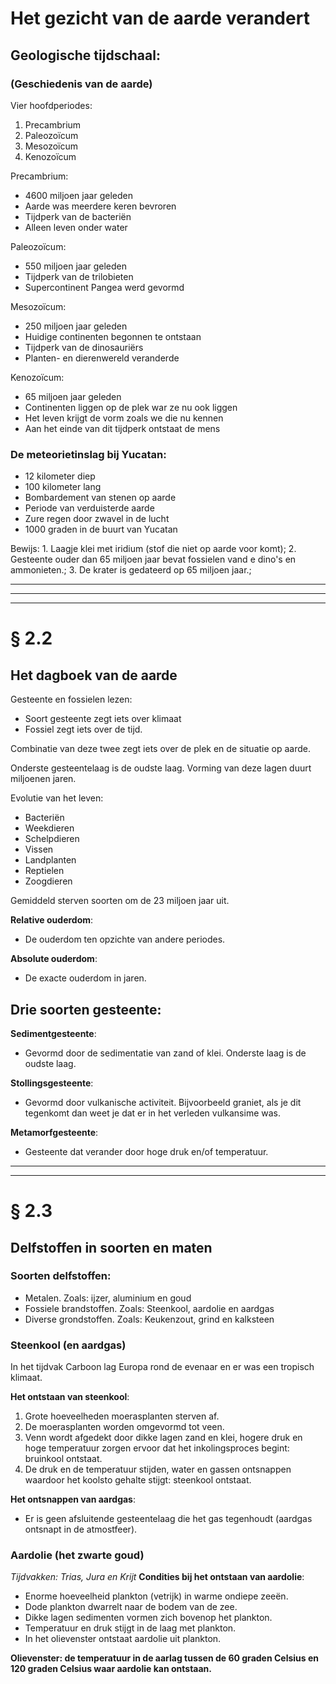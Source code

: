 # Het gezicht van de aarde verandert

## Geologische tijdschaal:
### (Geschiedenis van de aarde)

Vier hoofdperiodes:
1. Precambrium
2. Paleozoïcum
3. Mesozoïcum
4. Kenozoïcum


Precambrium:
- 4600 miljoen jaar geleden
- Aarde was meerdere keren bevroren
- Tijdperk van de bacteriën
- Alleen leven onder water

Paleozoïcum:
- 550 miljoen jaar geleden
- Tijdperk van de trilobieten
- Supercontinent Pangea werd gevormd

Mesozoïcum:
- 250 miljoen jaar geleden
- Huidige continenten begonnen te ontstaan
- Tijdperk van de dinosauriërs
- Planten- en dierenwereld veranderde

Kenozoïcum:
- 65 miljoen jaar geleden
- Continenten liggen op de plek war ze nu ook liggen
- Het leven krijgt de vorm zoals we die nu kennen
- Aan het einde van dit tijdperk ontstaat de mens

### De meteorietinslag bij Yucatan:
- 12 kilometer diep
- 100 kilometer lang
- Bombardement van stenen op aarde
- Periode van verduisterde aarde
- Zure regen door zwavel in de lucht
- 1000 graden in de buurt van Yucatan

Bewijs: 1. Laagje klei met iridium (stof die niet op aarde voor komt);
        2. Gesteente ouder dan 65 miljoen jaar bevat fossielen vand e dino's en ammonieten.;
	3. De krater is gedateerd op 65 miljoen jaar.;

---
---
---
# § 2.2
## Het dagboek van de aarde
Gesteente en fossielen lezen:
- Soort gesteente zegt iets over klimaat
- Fossiel zegt iets over de tijd.

Combinatie van deze twee zegt iets over de plek en de situatie op aarde.

Onderste gesteentelaag is de oudste laag. Vorming van deze lagen duurt miljoenen jaren.

Evolutie van het leven:
-	Bacteriën
-	Weekdieren
-	Schelpdieren
-	Vissen
-	Landplanten
-	Reptielen
-	Zoogdieren

Gemiddeld sterven soorten om de 23 miljoen jaar uit.

**Relative ouderdom**:
-	De ouderdom ten opzichte van andere periodes.

**Absolute ouderdom**: 
-	De exacte ouderdom in jaren.

## Drie soorten gesteente:
**Sedimentgesteente**:
- Gevormd door de  sedimentatie van zand of klei. Onderste laag is de oudste laag.

**Stollingsgesteente**:
- Gevormd door vulkanische activiteit. Bijvoorbeeld graniet, als je dit tegenkomt dan weet je dat er in het verleden vulkansime was.

**Metamorfgesteente**:
- Gesteente dat verander door hoge druk en/of temperatuur.

---
---
# § 2.3 
## Delfstoffen in soorten en maten
### Soorten delfstoffen:
- Metalen. Zoals: ijzer, aluminium en goud
- Fossiele brandstoffen. Zoals: Steenkool, aardolie en aardgas
- Diverse grondstoffen. Zoals: Keukenzout, grind en kalksteen

### Steenkool (en aardgas)
In het tijdvak Carboon lag Europa rond de evenaar en er was een tropisch klimaat.

**Het ontstaan van steenkool**:
1. Grote hoeveelheden moerasplanten sterven af.
2. De moerasplanten worden omgevormd tot veen.
3. Venn wordt afgedekt door dikke lagen zand en klei, hogere druk en hoge temperatuur zorgen ervoor dat het inkolingsproces begint: bruinkool ontstaat.
4. De druk en de temperatuur stijden, water en gassen ontsnappen waardoor het koolsto gehalte stijgt: steenkool ontstaat.

**Het ontsnappen van aardgas**:
- Er is geen afsluitende gesteentelaag die het gas tegenhoudt (aardgas ontsnapt in de atmostfeer).

### Aardolie (het zwarte goud)
*Tijdvakken: Trias, Jura en Krijt*
**Condities bij het ontstaan van aardolie**:
- Enorme hoeveelheid plankton (vetrijk) in warme ondiepe zeeën.
- Dode plankton dwarrelt naar de bodem van de zee.
- Dikke lagen sedimenten vormen zich bovenop het plankton.
- Temperatuur en druk stijgt in de laag met plankton.
- In het olievenster ontstaat aardolie uit plankton.

**Olievenster: de temperatuur in de aarlag tussen de 60 graden Celsius en 120 graden Celsius waar aardolie kan ontstaan.**
